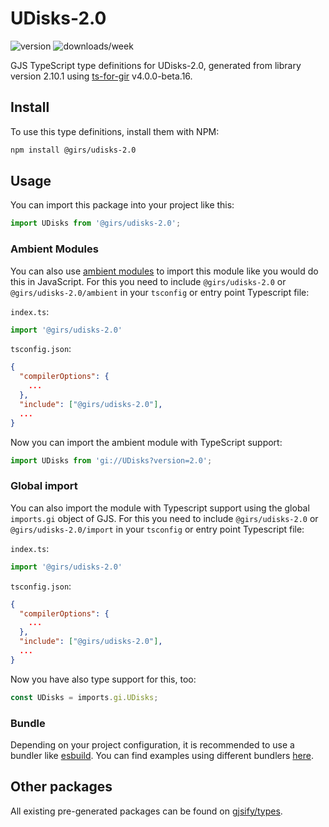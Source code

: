 
# UDisks-2.0

![version](https://img.shields.io/npm/v/@girs/udisks-2.0)
![downloads/week](https://img.shields.io/npm/dw/@girs/udisks-2.0)


GJS TypeScript type definitions for UDisks-2.0, generated from library version 2.10.1 using [ts-for-gir](https://github.com/gjsify/ts-for-gir) v4.0.0-beta.16.


## Install

To use this type definitions, install them with NPM:
```bash
npm install @girs/udisks-2.0
```

## Usage

You can import this package into your project like this:
```ts
import UDisks from '@girs/udisks-2.0';
```

### Ambient Modules

You can also use [ambient modules](https://github.com/gjsify/ts-for-gir/tree/main/packages/cli#ambient-modules) to import this module like you would do this in JavaScript.
For this you need to include `@girs/udisks-2.0` or `@girs/udisks-2.0/ambient` in your `tsconfig` or entry point Typescript file:

`index.ts`:
```ts
import '@girs/udisks-2.0'
```

`tsconfig.json`:
```json
{
  "compilerOptions": {
    ...
  },
  "include": ["@girs/udisks-2.0"],
  ...
}
```

Now you can import the ambient module with TypeScript support: 

```ts
import UDisks from 'gi://UDisks?version=2.0';
```

### Global import

You can also import the module with Typescript support using the global `imports.gi` object of GJS.
For this you need to include `@girs/udisks-2.0` or `@girs/udisks-2.0/import` in your `tsconfig` or entry point Typescript file:

`index.ts`:
```ts
import '@girs/udisks-2.0'
```

`tsconfig.json`:
```json
{
  "compilerOptions": {
    ...
  },
  "include": ["@girs/udisks-2.0"],
  ...
}
```

Now you have also type support for this, too:

```ts
const UDisks = imports.gi.UDisks;
```

### Bundle

Depending on your project configuration, it is recommended to use a bundler like [esbuild](https://esbuild.github.io/). You can find examples using different bundlers [here](https://github.com/gjsify/ts-for-gir/tree/main/examples).

## Other packages

All existing pre-generated packages can be found on [gjsify/types](https://github.com/gjsify/types).

